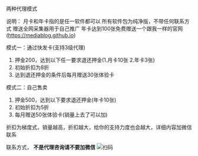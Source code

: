 两种代理模式

说明：
月卡和年卡指的是任一软件都可以
所有软件包为纯净版，不带任何联系方式
赠送全网采集器用于自己推广
年卡达到100张免费赠送一个跟我一样的官网(https://mediablog.github.io)


模式一：通过快发卡(支持3级代理)
1. 押金200，达到以下任一要求退还押金(1.月卡10张 2.年卡3张)
2. 初始折扣为8折
3. 达到退还押金的条件后每月赠送30张体验卡


模式二：自己售卖
1. 押金500，达到以下要求退还押金(年卡10张)
2. 初始折扣为5折
3. 每月赠送50张体验卡(销量上去了可以加)


折扣为梯度式，销量越高，折扣越大，给你的支持力度也会越大，详细内容加微信联系


联系方式， **不是代理咨询请不要加微信** 
![扫码](https://images.gitee.com/uploads/images/2020/0814/172353_c7499294_1093073.png "11.png")
